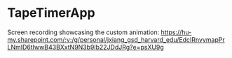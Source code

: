 # TapeTimerApp
Screen recording showcasing the custom animation: https://hu-my.sharepoint.com/:v:/g/personal/jxiang_gsd_harvard_edu/EdcIRnvymapPrLNmID6tIwwB43BXxtN9N3b9lb22JDdJRg?e=psXU9g
